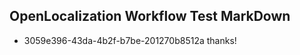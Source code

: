 ## OpenLocalization Workflow Test MarkDown
* 3059e396-43da-4b2f-b7be-201270b8512a thanks!

<!--HONumber=Sep16_HO1-->


